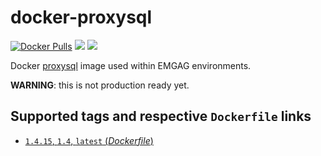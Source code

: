 # docker-proxysql

[![Docker Pulls](https://img.shields.io/docker/pulls/emgag/proxysql.svg)](https://hub.docker.com/r/emgag/proxysql)
[![](https://images.microbadger.com/badges/image/emgag/proxysql.svg)](https://microbadger.com/images/emgag/proxysql "Get your own image badge on microbadger.com")
[![](https://images.microbadger.com/badges/version/emgag/proxysql.svg)](https://microbadger.com/images/emgag/proxysql "Get your own version badge on microbadger.com")

Docker [proxysql](http://www.proxysql.com/) image used within EMGAG environments. 

**WARNING**: this is not production ready yet. 

## Supported tags and respective `Dockerfile` links

- [`1.4.15`, `1.4`, `latest` (*Dockerfile*)](https://github.com/emgag/docker-proxysql/blob/master/Dockerfile)